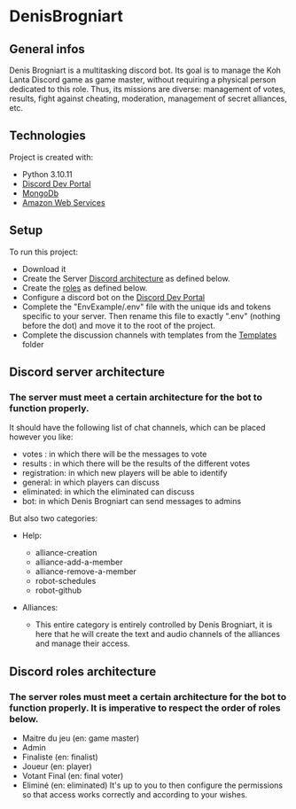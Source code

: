 # DenisBrogniart

## General infos
Denis Brogniart is a multitasking discord bot.
Its goal is to manage the Koh Lanta Discord game as game master, without requiring a physical person dedicated to this role.
Thus, its missions are diverse: management of votes, results, fight against cheating, moderation, management of secret alliances, etc.

## Technologies
Project is created with:
* Python 3.10.11
* [Discord Dev Portal](https://discord.com/developers/)
* [MongoDb](https://mongodb.com)
* [Amazon Web Services](https://aws.amazon.com)

## Setup
To run this project:
* Download it
* Create the Server [Discord architecture](#discord-server-architecture) as defined below.
* Create the [roles](#discord-roles-architecture) as defined below.
* Configure a discord bot on the [Discord Dev Portal](https://discord.com/developers/)
* Complete the "EnvExample/.env" file with the unique ids and tokens specific to your server. Then rename this file to exactly ".env" (nothing before the dot) and move it to the root of the project.
* Complete the discussion channels with templates from the [Templates](/Templates/) folder

## Discord server architecture
### The server must meet a certain architecture for the bot to function properly.

It should have the following list of chat channels, which can be placed however you like:
* votes : in which there will be the messages to vote
* results : in which there will be the results of the different votes
* registration: in which new players will be able to identify
* general: in which players can discuss
* eliminated: in which the eliminated can discuss
* bot: in which Denis Brogniart can send messages to admins

But also two categories:
* Help:
    * alliance-creation
    * alliance-add-a-member
    * alliance-remove-a-member
    * robot-schedules
    * robot-github

* Alliances:
    * This entire category is entirely controlled by Denis Brogniart, it is here that he will create the text and audio channels of the alliances and manage their access.

## Discord roles architecture
### The server roles must meet a certain architecture for the bot to function properly. It is imperative to respect the order of roles below.

* Maitre du jeu (en: game master)
* Admin
* Finaliste (en: finalist)
* Joueur (en: player)
* Votant Final (en: final voter)
* Eliminé (en: eliminated)
It's up to you to then configure the permissions so that access works correctly and according to your wishes.